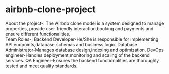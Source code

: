 # airbnb-clone-project
About the project-:                                                                                                                                                                  The Airbnb clone model is a system designed to manage properties, provide user friendly interaction,booking and payments and ensure different functionalities.                  
Team Roles-;
Backend Developer-He/She is responsible for implementing API endpoints,database schemas and business logic.
Database Administrator-Manages database design,indexing and optimization.
DevOps engineer-Handles deployment,monitoring and scaling of the backend services.
QA Engineer-Ensures the backend functionalities are thoroughly tested and meet quality standards.
